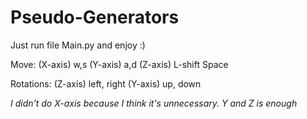 # Pseudo-Generators

Just run file Main.py and enjoy :)

Move:
(X-axis) w,s
(Y-axis) a,d
(Z-axis) L-shift Space

Rotations:
(Z-axis) left, right
(Y-axis) up, down

*I didn't do X-axis because I think it's unnecessary. Y and Z is enough*
